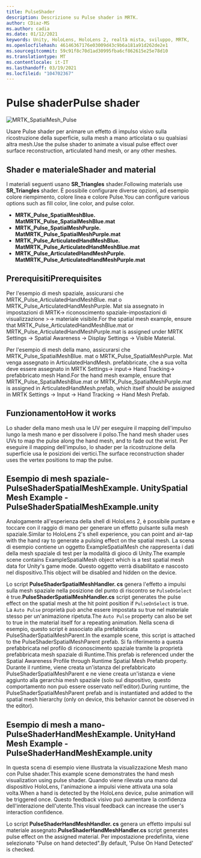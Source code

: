 ```yaml
---
title: PulseShader
description: Descrizione su Pulse shader in MRTK.
author: CDiaz-MS
ms.author: cadia
ms.date: 01/12/2021
keywords: Unity, HoloLens, HoloLens 2, realtà mista, sviluppo, MRTK,
ms.openlocfilehash: 46146367176e03009d43c9b6a181a91d262de2e1
ms.sourcegitcommit: 59c91f8c70d1ad30995fba6cf862615e25e78d10
ms.translationtype: MT
ms.contentlocale: it-IT
ms.lasthandoff: 03/19/2021
ms.locfileid: "104702367"
---
```

# <a name="pulse-shader"></a><span data-ttu-id="6f246-104">Pulse shader</span><span class="sxs-lookup"><span data-stu-id="6f246-104">Pulse shader</span></span>

![MRTK_SpatialMesh_Pulse](https://user-images.githubusercontent.com/13754172/68261851-3489e200-fff6-11e9-9f6c-5574a7dd8db7.gif)

<span data-ttu-id="6f246-106">Usare Pulse shader per animare un effetto di impulso visivo sulla ricostruzione della superficie, sulla mesh a mano articolata o su qualsiasi altra mesh.</span><span class="sxs-lookup"><span data-stu-id="6f246-106">Use the pulse shader to animate a visual pulse effect over surface reconstruction, articulated hand mesh, or any other meshes.</span></span>

## <a name="shader-and-material"></a><span data-ttu-id="6f246-107">Shader e materiale</span><span class="sxs-lookup"><span data-stu-id="6f246-107">Shader and material</span></span>

<span data-ttu-id="6f246-108">I materiali seguenti usano **SR_Triangles** shader.</span><span class="sxs-lookup"><span data-stu-id="6f246-108">Following materials use **SR_Triangles** shader.</span></span> <span data-ttu-id="6f246-109">È possibile configurare diverse opzioni, ad esempio colore riempimento, colore linea e colore Pulse.</span><span class="sxs-lookup"><span data-stu-id="6f246-109">You can configure various options such as fill color, line color, and pulse color.</span></span>

- <span data-ttu-id="6f246-110">**MRTK_Pulse_SpatialMeshBlue. Mat**</span><span class="sxs-lookup"><span data-stu-id="6f246-110">**MRTK_Pulse_SpatialMeshBlue.mat**</span></span> 
- <span data-ttu-id="6f246-111">**MRTK_Pulse_SpatialMeshPurple. Mat**</span><span class="sxs-lookup"><span data-stu-id="6f246-111">**MRTK_Pulse_SpatialMeshPurple.mat**</span></span> 
- <span data-ttu-id="6f246-112">**MRTK_Pulse_ArticulatedHandMeshBlue. Mat**</span><span class="sxs-lookup"><span data-stu-id="6f246-112">**MRTK_Pulse_ArticulatedHandMeshBlue.mat**</span></span> 
- <span data-ttu-id="6f246-113">**MRTK_Pulse_ArticulatedHandMeshPurple. Mat**</span><span class="sxs-lookup"><span data-stu-id="6f246-113">**MRTK_Pulse_ArticulatedHandMeshPurple.mat**</span></span> 

## <a name="prerequisites"></a><span data-ttu-id="6f246-114">Prerequisiti</span><span class="sxs-lookup"><span data-stu-id="6f246-114">Prerequisites</span></span>

<span data-ttu-id="6f246-115">Per l'esempio di mesh spaziale, assicurarsi che MRTK_Pulse_ArticulatedHandMeshBlue. mat o MRTK_Pulse_ArticulatedHandMeshPurple. Mat sia assegnato in impostazioni di MRTK-> riconoscimento spaziale-impostazioni di visualizzazione >-> materiale visibile.</span><span class="sxs-lookup"><span data-stu-id="6f246-115">For the spatial mesh example, ensure that MRTK_Pulse_ArticulatedHandMeshBlue.mat or MRTK_Pulse_ArticulatedHandMeshPurple.mat is assigned under MRTK Settings -> Spatial Awareness -> Display Settings -> Visible Material.</span></span>

<span data-ttu-id="6f246-116">Per l'esempio di mesh della mano, assicurarsi che MRTK_Pulse_SpatialMeshBlue. mat o MRTK_Pulse_SpatialMeshPurple. Mat venga assegnato in ArticulatedHandMesh. prefabbricate, che a sua volta deve essere assegnato in MRTK Settings-> input-> Hand Tracking-> prefabbricato mesh Hand.</span><span class="sxs-lookup"><span data-stu-id="6f246-116">For the hand mesh example, ensure that MRTK_Pulse_SpatialMeshBlue.mat or MRTK_Pulse_SpatialMeshPurple.mat is assigned in ArticulatedHandMesh.prefab, which itself should be assigned in MRTK Settings -> Input -> Hand Tracking -> Hand Mesh Prefab.</span></span>

## <a name="how-it-works"></a><span data-ttu-id="6f246-117">Funzionamento</span><span class="sxs-lookup"><span data-stu-id="6f246-117">How it works</span></span>

<span data-ttu-id="6f246-118">Lo shader della mano mesh usa le UV per eseguire il mapping dell'impulso lungo la mesh mano e per dissolvere il polso.</span><span class="sxs-lookup"><span data-stu-id="6f246-118">The hand mesh shader uses UVs to map the pulse along the hand mesh, and to fade out the wrist.</span></span> <span data-ttu-id="6f246-119">Per eseguire il mapping dell'impulso, lo shader per la ricostruzione della superficie usa le posizioni dei vertici.</span><span class="sxs-lookup"><span data-stu-id="6f246-119">The surface reconstruction shader uses the vertex positions to map the pulse.</span></span>

## <a name="spatial-mesh-example---pulseshaderspatialmeshexampleunity"></a><span data-ttu-id="6f246-120">Esempio di mesh spaziale-PulseShaderSpatialMeshExample. Unity</span><span class="sxs-lookup"><span data-stu-id="6f246-120">Spatial Mesh Example - PulseShaderSpatialMeshExample.unity</span></span>

<span data-ttu-id="6f246-121">Analogamente all'esperienza della shell di HoloLens 2, è possibile puntare e toccare con il raggio di mano per generare un effetto pulsante sulla mesh spaziale.</span><span class="sxs-lookup"><span data-stu-id="6f246-121">Similar to HoloLens 2's shell experience, you can point and air-tap with the hand ray to generate a pulsing effect on the spatial mesh.</span></span> <span data-ttu-id="6f246-122">La scena di esempio contiene un oggetto ExampleSpatialMesh che rappresenta i dati della mesh spaziale di test per la modalità di gioco di Unity.</span><span class="sxs-lookup"><span data-stu-id="6f246-122">The example scene contains ExampleSpatialMesh object which is a test spatial mesh data for Unity's game mode.</span></span> <span data-ttu-id="6f246-123">Questo oggetto verrà disabilitato e nascosto nel dispositivo.</span><span class="sxs-lookup"><span data-stu-id="6f246-123">This object will be disabled and hidden on the device.</span></span>

<span data-ttu-id="6f246-124">Lo script **PulseShaderSpatialMeshHandler. cs** genera l'effetto a impulsi sulla mesh spaziale nella posizione del punto di riscontro se `PulseOnSelect` è true.</span><span class="sxs-lookup"><span data-stu-id="6f246-124">**PulseShaderSpatialMeshHandler.cs** script generates the pulse effect on the spatial mesh at the hit point position if `PulseOnSelect` is true.</span></span> <span data-ttu-id="6f246-125">La  `Auto Pulse` proprietà può anche essere impostata su true nel materiale stesso per un'animazione ripetuta.</span><span class="sxs-lookup"><span data-stu-id="6f246-125">The  `Auto Pulse` property can also be set to true in the material itself for a repeating animation.</span></span>  <span data-ttu-id="6f246-126">Nella scena di esempio, questo script è associato alla prefabbricata PulseShaderSpatialMeshParent.</span><span class="sxs-lookup"><span data-stu-id="6f246-126">In the example scene, this script is attached to the PulseShaderSpatialMeshParent prefab.</span></span>  <span data-ttu-id="6f246-127">Si fa riferimento a questa prefabbricata nel profilo di riconoscimento spaziale tramite la proprietà prefabbricata mesh spaziale di Runtime.</span><span class="sxs-lookup"><span data-stu-id="6f246-127">This prefab is referenced under the Spatial Awareness Profile through Runtime Spatial Mesh Prefab property.</span></span> <span data-ttu-id="6f246-128">Durante il runtime, viene creata un'istanza del prefabbricato PulseShaderSpatialMeshParent e ne viene creata un'istanza e viene aggiunto alla gerarchia mesh spaziale (solo sul dispositivo, questo comportamento non può essere osservato nell'editor).</span><span class="sxs-lookup"><span data-stu-id="6f246-128">During runtime, the PulseShaderSpatialMeshParent prefab and is instantiated and added to the spatial mesh hierarchy (only on device, this behavior cannot be observed in the editor).</span></span>

## <a name="hand-mesh-example---pulseshaderhandmeshexampleunity"></a><span data-ttu-id="6f246-129">Esempio di mesh a mano-PulseShaderHandMeshExample. Unity</span><span class="sxs-lookup"><span data-stu-id="6f246-129">Hand Mesh Example - PulseShaderHandMeshExample.unity</span></span>

<span data-ttu-id="6f246-130">In questa scena di esempio viene illustrata la visualizzazione Mesh mano con Pulse shader.</span><span class="sxs-lookup"><span data-stu-id="6f246-130">This example scene demonstrates the hand mesh visualization using pulse shader.</span></span> <span data-ttu-id="6f246-131">Quando viene rilevata una mano dal dispositivo HoloLens, l'animazione a impulsi viene attivata una sola volta.</span><span class="sxs-lookup"><span data-stu-id="6f246-131">When a hand is detected by the HoloLens device, pulse animation will be triggered once.</span></span> <span data-ttu-id="6f246-132">Questo feedback visivo può aumentare la confidenza dell'interazione dell'utente.</span><span class="sxs-lookup"><span data-stu-id="6f246-132">This visual feedback can increase the user's interaction confidence.</span></span> 

<span data-ttu-id="6f246-133">Lo script **PulseShaderHandMeshHandler. cs** genera un effetto impulsi sul materiale assegnato.</span><span class="sxs-lookup"><span data-stu-id="6f246-133">**PulseShaderHandMeshHandler.cs** script generates pulse effect on the assigned material.</span></span> <span data-ttu-id="6f246-134">Per impostazione predefinita, viene selezionato "Pulse on hand detected".</span><span class="sxs-lookup"><span data-stu-id="6f246-134">By default, 'Pulse On Hand Detected' is checked.</span></span>
